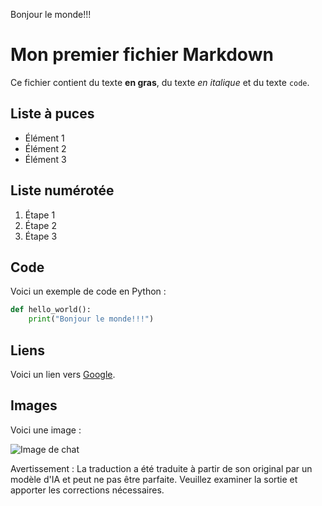 Bonjour le monde!!!

# Mon premier fichier Markdown

Ce fichier contient du texte **en gras**, du texte *en italique* et du texte `code`.

## Liste à puces

- Élément 1
- Élément 2
- Élément 3

## Liste numérotée

1. Étape 1
2. Étape 2
3. Étape 3

## Code

Voici un exemple de code en Python :

```python
def hello_world():
    print("Bonjour le monde!!!")
```

## Liens

Voici un lien vers [Google](https://www.google.com).

## Images

Voici une image :

![Image de chat](https://www.w3schools.com/images/w3schools_green.jpg)


Avertissement : La traduction a été traduite à partir de son original par un modèle d'IA et peut ne pas être parfaite. Veuillez examiner la sortie et apporter les corrections nécessaires.